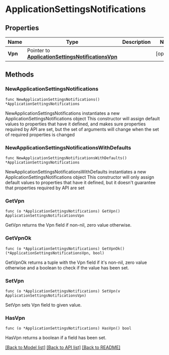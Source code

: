 # ApplicationSettingsNotifications

## Properties

Name | Type | Description | Notes
------------ | ------------- | ------------- | -------------
**Vpn** | Pointer to [**ApplicationSettingsNotificationsVpn**](ApplicationSettingsNotificationsVpn.md) |  | [optional] 

## Methods

### NewApplicationSettingsNotifications

`func NewApplicationSettingsNotifications() *ApplicationSettingsNotifications`

NewApplicationSettingsNotifications instantiates a new ApplicationSettingsNotifications object
This constructor will assign default values to properties that have it defined,
and makes sure properties required by API are set, but the set of arguments
will change when the set of required properties is changed

### NewApplicationSettingsNotificationsWithDefaults

`func NewApplicationSettingsNotificationsWithDefaults() *ApplicationSettingsNotifications`

NewApplicationSettingsNotificationsWithDefaults instantiates a new ApplicationSettingsNotifications object
This constructor will only assign default values to properties that have it defined,
but it doesn't guarantee that properties required by API are set

### GetVpn

`func (o *ApplicationSettingsNotifications) GetVpn() ApplicationSettingsNotificationsVpn`

GetVpn returns the Vpn field if non-nil, zero value otherwise.

### GetVpnOk

`func (o *ApplicationSettingsNotifications) GetVpnOk() (*ApplicationSettingsNotificationsVpn, bool)`

GetVpnOk returns a tuple with the Vpn field if it's non-nil, zero value otherwise
and a boolean to check if the value has been set.

### SetVpn

`func (o *ApplicationSettingsNotifications) SetVpn(v ApplicationSettingsNotificationsVpn)`

SetVpn sets Vpn field to given value.

### HasVpn

`func (o *ApplicationSettingsNotifications) HasVpn() bool`

HasVpn returns a boolean if a field has been set.


[[Back to Model list]](../README.md#documentation-for-models) [[Back to API list]](../README.md#documentation-for-api-endpoints) [[Back to README]](../README.md)



